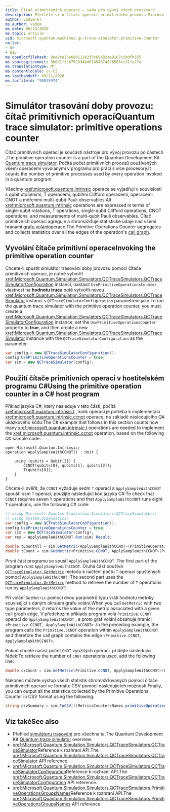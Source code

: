 ```yaml
---
title: Čítač primitivních operací – sada pro vývoj všech procesorů
description: Přečtěte si o čítači operací primitivního provozu Microsoft QDK, který používá simulátor trasování doby provozu ke sledování základních procesů používaných operacemi v Q# programu.
author: vadym-kl
ms.author: vadym
ms.date: 06/25/2020
ms.topic: article
uid: microsoft.quantum.machines.qc-trace-simulator.primitive-counter
no-loc:
- Q#
- $$v
ms.openlocfilehash: 8ee9ce25e680112e2f3c68d82ae9267c1b0fb355
ms.sourcegitcommit: 9b0d1ffc8752334bd6145457a826505cc31fa27a
ms.translationtype: MT
ms.contentlocale: cs-CZ
ms.lasthandoff: 09/21/2020
ms.locfileid: "90835974"
---
```

# <a name="quantum-trace-simulator-primitive-operations-counter"></a><span data-ttu-id="549d9-103">Simulátor trasování doby provozu: čítač primitivních operací</span><span class="sxs-lookup"><span data-stu-id="549d9-103">Quantum trace simulator: primitive operations counter</span></span>

<span data-ttu-id="549d9-104">Čítač primitivních operací je součástí nástroje pro vývoj provozu po částech [.](xref:microsoft.quantum.machines.qc-trace-simulator.intro)</span><span class="sxs-lookup"><span data-stu-id="549d9-104">The primitive operation counter is a part of the Quantum Development Kit [Quantum trace simulator](xref:microsoft.quantum.machines.qc-trace-simulator.intro).</span></span> <span data-ttu-id="549d9-105">Počítá počet primitivních procesů používaných všemi operacemi vyvolanými v programu pro práci s více procesory.</span><span class="sxs-lookup"><span data-stu-id="549d9-105">It counts the number of primitive processes used by every operation invoked in a quantum program.</span></span> 

<span data-ttu-id="549d9-106">Všechny <xref:microsoft.quantum.intrinsic> operace se vyjadřují v souvislosti s qubit otočeními, T operacemi, qubitmi Clifford operacemi, operacemi CNOT a měřeními multi-qubit Pauli observables.</span><span class="sxs-lookup"><span data-stu-id="549d9-106">All <xref:microsoft.quantum.intrinsic> operations are expressed in terms of single-qubit rotations, T operations, single-qubit Clifford operations, CNOT operations, and measurements of multi-qubit Pauli observables.</span></span> <span data-ttu-id="549d9-107">Čítač primitivních operací agreguje a shromažďuje statistické údaje nad všemi hranami [grafu volání](https://en.wikipedia.org/wiki/Call_graph)operace.</span><span class="sxs-lookup"><span data-stu-id="549d9-107">The Primitive Operations Counter aggregates and collects statistics over all the edges of the operation's [call graph](https://en.wikipedia.org/wiki/Call_graph).</span></span>

## <a name="invoking-the-primitive-operation-counter"></a><span data-ttu-id="549d9-108">Vyvolání čítače primitivní operace</span><span class="sxs-lookup"><span data-stu-id="549d9-108">Invoking the primitive operation counter</span></span>

<span data-ttu-id="549d9-109">Chcete-li spustit simulátor trasování doby provozu pomocí čítače primitivních operací, je nutné vytvořit <xref:Microsoft.Quantum.Simulation.Simulators.QCTraceSimulators.QCTraceSimulatorConfiguration> instanci, nastavit `UsePrimitiveOperationsCounter` vlastnost na **hodnotu true**a poté vytvořit novou <xref:Microsoft.Quantum.Simulation.Simulators.QCTraceSimulators.QCTraceSimulator> instanci s `QCTraceSimulatorConfiguration` parametrem jako.</span><span class="sxs-lookup"><span data-stu-id="549d9-109">To run the quantum trace simulator with the primitive operation counter, you must create a <xref:Microsoft.Quantum.Simulation.Simulators.QCTraceSimulators.QCTraceSimulatorConfiguration> instance, set the `UsePrimitiveOperationsCounter` property to **true**, and then create a new <xref:Microsoft.Quantum.Simulation.Simulators.QCTraceSimulators.QCTraceSimulator> instance with the `QCTraceSimulatorConfiguration` as the parameter.</span></span>

```csharp
var config = new QCTraceSimulatorConfiguration();
config.UsePrimitiveOperationsCounter = true;
var sim = new QCTraceSimulator(config);
```

## <a name="using-the-primitive-operation-counter-in-a-c-host-program"></a><span data-ttu-id="549d9-110">Použití čítače primitivních operací v hostitelském programu C#</span><span class="sxs-lookup"><span data-stu-id="549d9-110">Using the primitive operation counter in a C# host program</span></span>

<span data-ttu-id="549d9-111">Příklad jazyka C#, který následuje v této části, počítá <xref:microsoft.quantum.intrinsic.t> , kolik operací je potřeba k implementaci <xref:microsoft.quantum.intrinsic.ccnot> operace, na základě následujícího Q# ukázkového kódu:</span><span class="sxs-lookup"><span data-stu-id="549d9-111">The C# example that follows in this section counts how many <xref:microsoft.quantum.intrinsic.t> operations are needed to implement the <xref:microsoft.quantum.intrinsic.ccnot> operation, based on the following Q# sample code:</span></span>

```qsharp
open Microsoft.Quantum.Intrinsic;
operation ApplySampleWithCCNOT() : Unit {

    using (qubits = Qubit[3]) {
        CCNOT(qubits[0], qubits[1], qubits[2]);
        T(qubits[0]);
    }
}
```

<span data-ttu-id="549d9-112">Chcete-li ověřit, že `CCNOT` vyžaduje sedm `T` operací a `ApplySampleWithCCNOT` spouští osm `T` operací, použijte následující kód jazyka C#:</span><span class="sxs-lookup"><span data-stu-id="549d9-112">To check that `CCNOT` requires seven `T` operations and that `ApplySampleWithCCNOT` runs eight `T` operations, use the following C# code:</span></span>

```csharp 
// using Microsoft.Quantum.Simulation.Simulators.QCTraceSimulators;
// using System.Diagnostics;
var config = new QCTraceSimulatorConfiguration();
config.UsePrimitiveOperationsCounter = true;
var sim = new QCTraceSimulator(config);
var res = ApplySampleWithCCNOT.Run(sim).Result;

double tCountAll = sim.GetMetric<ApplySampleWithCCNOT>(PrimitiveOperationsGroupsNames.T);
double tCount = sim.GetMetric<Primitive.CCNOT, ApplySampleWithCCNOT>(PrimitiveOperationsGroupsNames.T);
```

<span data-ttu-id="549d9-113">První část programu se spustí `ApplySampleWithCCNOT` .</span><span class="sxs-lookup"><span data-stu-id="549d9-113">The first part of the program runs `ApplySampleWithCCNOT`.</span></span> <span data-ttu-id="549d9-114">Druhá část používá [`QCTraceSimulator.GetMetric`](https://docs.microsoft.com/dotnet/api/microsoft.quantum.simulation.simulators.qctracesimulators.qctracesimulator.getmetric) metodu k načtení počtu `T` operací spuštěných pomocí `ApplySampleWithCCNOT` :</span><span class="sxs-lookup"><span data-stu-id="549d9-114">The second part uses the [`QCTraceSimulator.GetMetric`](https://docs.microsoft.com/dotnet/api/microsoft.quantum.simulation.simulators.qctracesimulators.qctracesimulator.getmetric) method to retrieve the number of `T` operations run by `ApplySampleWithCCNOT`:</span></span> 

<span data-ttu-id="549d9-115">Při volání `GetMetric` pomocí dvou parametrů typu vrátí hodnotu metriky související s daným okrajem grafu volání.</span><span class="sxs-lookup"><span data-stu-id="549d9-115">When you call `GetMetric` with two type parameters, it returns the value of the metric associated with a given call graph edge.</span></span> <span data-ttu-id="549d9-116">V předchozím příkladu program volá `Primitive.CCNOT` operaci do `ApplySampleWithCCNOT` , a proto graf volání obsahuje hranici `<Primitive.CCNOT, ApplySampleWithCCNOT>` .</span><span class="sxs-lookup"><span data-stu-id="549d9-116">In the preceding example, the program calls the `Primitive.CCNOT` operation  within `ApplySampleWithCCNOT` and therefore the call graph contains the edge `<Primitive.CCNOT, ApplySampleWithCCNOT>`.</span></span> 

<span data-ttu-id="549d9-117">Pokud chcete načíst počet `CNOT` využitých operací, přidejte následující řádek:</span><span class="sxs-lookup"><span data-stu-id="549d9-117">To retrieve the number of `CNOT` operations used, add the following line:</span></span>
```csharp
double cxCount = sim.GetMetric<Primitive.CCNOT, ApplySampleWithCCNOT>(PrimitiveOperationsGroupsNames.CX);
```

<span data-ttu-id="549d9-118">Nakonec můžete výstup všech statistik shromažďovaných pomocí čítače primitivních operací ve formátu CSV pomocí následujících možností:</span><span class="sxs-lookup"><span data-stu-id="549d9-118">Finally, you can output all the statistics collected by the Primitive Operations Counter in CSV format using the following:</span></span>
```csharp
string csvSummary = sim.ToCSV()[MetricsCountersNames.primitiveOperationsCounter];
```

## <a name="see-also"></a><span data-ttu-id="549d9-119">Viz také</span><span class="sxs-lookup"><span data-stu-id="549d9-119">See also</span></span>

- <span data-ttu-id="549d9-120">Přehled [simulátoru trasování](xref:microsoft.quantum.machines.qc-trace-simulator.intro) pro všechna ta.</span><span class="sxs-lookup"><span data-stu-id="549d9-120">The Quantum Development Kit [Quantum trace simulator](xref:microsoft.quantum.machines.qc-trace-simulator.intro) overview.</span></span>
- <span data-ttu-id="549d9-121"><xref:Microsoft.Quantum.Simulation.Simulators.QCTraceSimulators.QCTraceSimulator>Reference k rozhraní API.</span><span class="sxs-lookup"><span data-stu-id="549d9-121">The <xref:Microsoft.Quantum.Simulation.Simulators.QCTraceSimulators.QCTraceSimulator> API reference.</span></span>
- <span data-ttu-id="549d9-122"><xref:Microsoft.Quantum.Simulation.Simulators.QCTraceSimulators.QCTraceSimulatorConfiguration>Reference k rozhraní API.</span><span class="sxs-lookup"><span data-stu-id="549d9-122">The <xref:Microsoft.Quantum.Simulation.Simulators.QCTraceSimulators.QCTraceSimulatorConfiguration> API reference.</span></span>
- <span data-ttu-id="549d9-123"><xref:Microsoft.Quantum.Simulation.Simulators.QCTraceSimulators.PrimitiveOperationsGroupsNames>Reference k rozhraní API.</span><span class="sxs-lookup"><span data-stu-id="549d9-123">The <xref:Microsoft.Quantum.Simulation.Simulators.QCTraceSimulators.PrimitiveOperationsGroupsNames> API reference.</span></span>